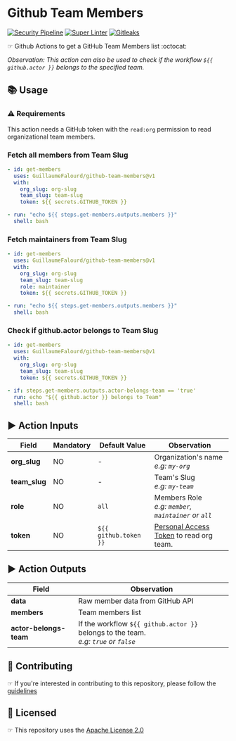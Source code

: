 # Github Team Members

[![Security Pipeline](https://github.com/GuillaumeFalourd/github-team-members/actions/workflows/security-pipeline.yml/badge.svg)](https://github.com/GuillaumeFalourd/github-team-members/actions/workflows/security-pipeline.yml) [![Super Linter](https://github.com/GuillaumeFalourd/github-team-members/actions/workflows/super-linter.yml/badge.svg)](https://github.com/GuillaumeFalourd/github-team-members/actions/workflows/super-linter.yml) [![Gitleaks](https://github.com/GuillaumeFalourd/github-team-members/actions/workflows/gitleaks.yml/badge.svg)](https://github.com/GuillaumeFalourd/github-team-members/actions/workflows/gitleaks.yml)

☞ Github Actions to get a GitHub Team Members list :octocat:

_Observation: This action can also be used to check if the workflow `${{ github.actor }}` belongs to the specified team._

## 📚 Usage

### ⚠️ Requirements

This action needs a GitHub token with the `read:org` permission to read organizational team members.

### Fetch all members from Team Slug

```yaml
- id: get-members
  uses: GuillaumeFalourd/github-team-members@v1
  with:
    org_slug: org-slug
    team_slug: team-slug
    token: ${{ secrets.GITHUB_TOKEN }}

- run: "echo ${{ steps.get-members.outputs.members }}"
  shell: bash
```

### Fetch maintainers from Team Slug

```yaml
- id: get-members
  uses: GuillaumeFalourd/github-team-members@v1
  with:
    org_slug: org-slug
    team_slug: team-slug
    role: maintainer
    token: ${{ secrets.GITHUB_TOKEN }}

- run: "echo ${{ steps.get-members.outputs.members }}"
  shell: bash
```

### Check if github.actor belongs to Team Slug

```yaml
- id: get-members
  uses: GuillaumeFalourd/github-team-members@v1
  with:
    org_slug: org-slug
    team_slug: team-slug
    token: ${{ secrets.GITHUB_TOKEN }}

- if: steps.get-members.outputs.actor-belongs-team == 'true'
  run: echo "${{ github.actor }} belongs to Team"
  shell: bash
```

## ▶️ Action Inputs

Field | Mandatory | Default Value | Observation
------------ | ------------  | ------------- | -------------
**org_slug** | NO | - | Organization's name <br/> _e.g: `my-org`_
**team_slug** | NO | - | Team's Slug <br/> _e.g: `my-team`_
**role** | NO | `all` | Members Role <br/> _e.g: `member`, `maintainer` or `all`_
**token** | NO | `${{ github.token }}` | [Personal Access Token](https://docs.github.com/en/authentication/keeping-your-account-and-data-secure/creating-a-personal-access-token) to read org team.

## ▶️ Action Outputs

Field | Observation
------------ | ------------ 
**data** | Raw member data from GitHub API
**members** | Team members list
**actor-belongs-team** | If the workflow `${{ github.actor }}` belongs to the team. <br/> _e.g: `true` or `false`_

## 🤝 Contributing

☞ If you're interested in contributing to this repository, please follow the [guidelines](https://github.com/GuillaumeFalourd/github-team-members/blob/main/CONTRIBUTING.md)

## 🏅 Licensed

☞ This repository uses the [Apache License 2.0](https://github.com/GuillaumeFalourd/github-team-members/blob/main/LICENSE)

<!-- ### Contribuidores

<a href="https://github.com/GuillaumeFalourd/github-team-members/graphs/contributors">
  <img src="https://contrib.rocks/image?repo=GuillaumeFalourd/github-team-members" />
</a>

(Criado com [contributors-img](https://contrib.rocks)) -->
